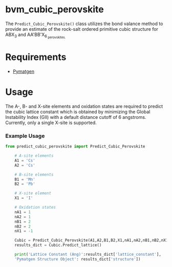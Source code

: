 # bvm_cubic_perovskite
  The ```Predict_Cubic_Perovskite()``` class utilizes the bond valance method to provide an estimate of the rock-salt ordered primitive cubic structure for ABX<sub>3</sub> and AA'BB'X<sub>6<sub> perovskites.
  
# Requirements
  - [Pymatgen](https://pymatgen.org/)
  
# Usage
  The A-, B- and X-site elements and oxidation states are required to predict the cubic lattice constant which is obtained by minimizing the Global Instability Index (GII) with a default distance cutoff of 6 angstroms. 
  Currently, only a single X-site is supported.  
  
### Example Usage 
  ```python
  from predict_cubic_perovskite import Predict_Cubic_Perovskite

      # A-site elements
      A1 = 'Cs'
      A2 = 'Cs'

      # B-site elements
      B1 = 'Mn'
      B2 = 'Pb'

      # X-site element
      X1 = 'I'

      # Oxidation states
      nA1 = 1
      nA2 = 1
      nB1 = 2
      nB2 = 2
      nX1 = -1

      Cubic = Predict_Cubic_Perovskite(A1,A2,B1,B2,X1,nA1,nA2,nB1,nB2,nX1)
      results_dict = Cubic.Predict_lattice()

      print('Lattice Constant (Ang)':results_dict['lattice_constant'],
      'Pymatgen Structure Object': results_dict['structure'])
  ```
